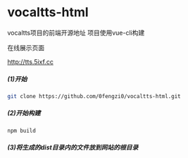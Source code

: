 # vocaltts-html
vocaltts项目的前端开源地址
项目使用vue-cli构建

在线展示页面

http://tts.5ixf.cc

##### (1)开始
``` bash
git clone https://github.com/0fengzi0/vocaltts-html.git
```

##### (2)开始构建
``` bash
npm build
```

##### (3)将生成的dist目录内的文件放到网站的根目录